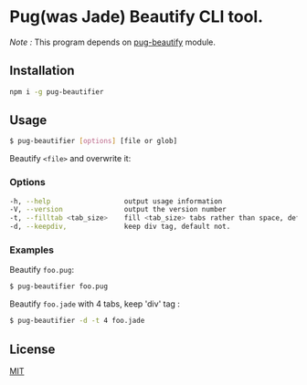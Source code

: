 # Pug(was Jade) Beautify CLI tool.

_Note :_ This program depends on [pug-beautify](https://github.com/vingorius/pug-beautify) module.

## Installation

```bash
npm i -g pug-beautifier
```

## Usage

```bash
$ pug-beautifier [options] [file or glob]
```

Beautify `<file>` and overwrite it:

### Options

```bash
-h, --help                  output usage information
-V, --version               output the version number
-t, --filltab <tab_size>  	fill <tab_size> tabs rather than space, default 2 spaces.
-d, --keepdiv,              keep div tag, default not.
```

### Examples

Beautify `foo.pug`:

```bash
$ pug-beautifier foo.pug
```

Beautify `foo.jade` with 4 tabs, keep 'div' tag :

```bash
$ pug-beautifier -d -t 4 foo.jade
```

## License

[MIT](https://tldrlegal.com/license/mit-license)
